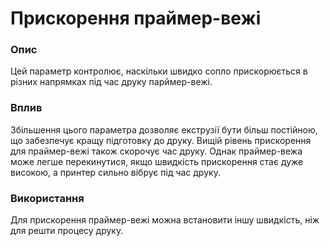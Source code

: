 Прискорення праймер-вежі
====

### **Опис**

Цей параметр контролює, наскільки швидко сопло прискорюється в різних напрямках під час друку парймер-вежі.

### **Вплив**

Збільшення цього параметра дозволяє екструзії бути більш постійною, що забезпечує кращу підготовку до друку. Вищій рівень прискорення для праймер-вежі також скорочує час друку. Однак праймер-вежа може легше перекинутися, якщо швидкість прискорення стає дуже високою, а принтер сильно вібрує під час друку.

### **Використання**

Для прискорення праймер-вежі можна встановити іншу швидкість, ніж для решти процесу друку.
